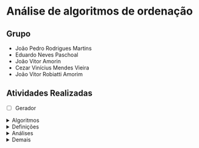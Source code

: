 <h1>Análise de algoritmos de ordenação</h1>

<h2>Grupo</h2>

- João Pedro Rodrigues Martins
- Eduardo Neves Paschoal
- João Vitor Amorin
- Cezar Vinícius Mendes Vieira
- João Vitor Robiatti Amorim

<h2>Atividades Realizadas</h2>

- [ ] Gerador

<details>
<summary>Algoritmos</summary>
</br>
- [ ] HeapSort
- [ ] InsertionSort
- [ ] MergeSort
- [ ] QuickSort
- [ ] SelectionSort

</details>

<details>
<summary>Definições</summary>

- [ ] Definição das medidas
    - [ ] Tempo
    - [ ] Número de comparações/trocas
    
- [ ] Definição da amostragem
    - [ ] Intervalo
    - [ ] Variação do tamanho

</details>


<details>
<summary>Análises</summary>

- [ ] Estatísticas
    - [ ] Média
    - [ ] Desvio padrão

- [ ] Dos casos
    - [ ] Melhor caso
    - [ ] Pior caso
    - [ ] Médio caso (adicional)
    
</details>

<details>
<summary>Demais</summary>

- [ ] Slides

- [ ] Relatório
    - [ ] Implementação
    - [ ] Amostragem
    - [ ] Ferramentas estatísticas

    - [ ] Resultados
        - [ ] Tabelas
        - [ ] Gráficos
         - [ ] Discussão

</details>
